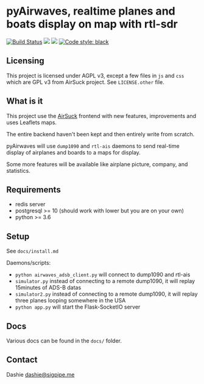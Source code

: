 # pyAirwaves, realtime planes and boats display on map with rtl-sdr

<a href="https://dronegh.sigpipe.me/rhaamo/pyAirwaves"><img src="https://dronegh.sigpipe.me/api/badges/rhaamo/pyAirwaves/status.svg" alt="Build Status"/></a>
<a href="https://github.com/rhaamo/pyAirwaves/blob/master/LICENSE"><img src="https://img.shields.io/badge/license-AGPL3-green.svg"/></a>
<img src="https://img.shields.io/badge/python-%3E%3D3.6-blue.svg"/> [![Code style: black](https://img.shields.io/badge/code%20style-black-000000.svg)](https://github.com/ambv/black)

## Licensing

This project is licensed under AGPL v3, except a few files in `js` and `css` which are GPL v3 from AirSuck project.
See `LICENSE.other` file.

## What is it

This project use the [AirSuck](https://github.com/ThreeSixes/airSuck) frontend with new features, improvements and uses Leaflets maps.

The entire backend haven't been kept and then entirely write from scratch.

pyAirwaves will use `dump1090` and `rtl-ais` daemons to send real-time display of airplanes and boards to a maps for display.

Some more features will be available like airplane picture, company, and statistics.

## Requirements
- redis server
- postgresql >= 10 (should work with lower but you are on your own)
- python >= 3.6

## Setup

See `docs/install.md`

Daemons/scripts:
- `python airwaves_adsb_client.py` will connect to dump1090 and rtl-ais
- `simulator.py` instead of connecting to a remote dump1090, it will replay 15minutes of ADS-B datas
- `simulator2.py` instead of connecting to a remote dump1090, it will replay three planes looping somewhere in the USA
- `python app.py` will start the Flask-SocketIO server

## Docs

Various docs can be found in the `docs/` folder.

## Contact

Dashie <dashie@sigpipe.me>